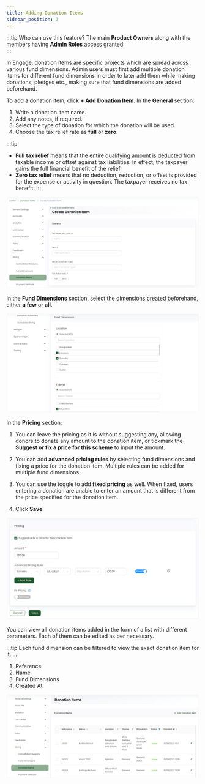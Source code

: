 ```yaml
---
title: Adding Donation Items
sidebar_position: 3
---
```


:::tip Who can use this feature?
The main **Product Owners** along with the members having **Admin Roles** access granted.  
:::

In Engage, donation items are specific projects which are spread across various fund dimensions. Admin users must first add multiple donation items for different fund dimensions in order to later add them while making donations, pledges etc., making sure that fund dimensions are added beforehand.

To add a donation item, click **+ Add Donation Item**. In the **General** section:

1. Write a donation item name.
2. Add any notes, if required.
3. Select the type of donation for which the donation will be used.
4. Choose the tax relief rate as **full** or **zero**. 

:::tip
- **Full tax relief** means that the entire qualifying amount is deducted from taxable income or offset against tax liabilities. In effect, the taxpayer gains the full financial benefit of the relief.
- **Zero tax relief** means that no deduction, reduction, or offset is provided for the expense or activity in question. The taxpayer receives no tax benefit.
:::

![General section](./general-section.png)

In the **Fund Dimensions** section, select the dimensions created beforehand, either **a few** or **all**.

![Fund dimension section](./fund-dimension.png)

In the **Pricing** section:

1. You can leave the pricing as it is without suggesting any, allowing donors to donate any amount to the donation item, or tickmark the **Suggest or fix a price for this scheme** to input the amount. 

2. You can add **advanced pricing rules** by selecting fund dimensions and fixing a price for the donation item. Multiple rules can be added for multiple fund dimensions.

3. You can use the toggle to add **fixed pricing** as well. When fixed, users entering a donation are unable to enter an amount that is different from the price specified for the donation item. 

4. Click **Save**.

![Pricing section](./pricing.png)

You can view all donation items added in the form of a list with different parameters. Each of them can be edited as per necessary.

:::tip
Each fund dimension can be filtered to view the exact donation item for it.
:::

1. Reference
2. Name 
3. Fund Dimensions
4. Created At

![Donation items list](./donation-item-list.png)

